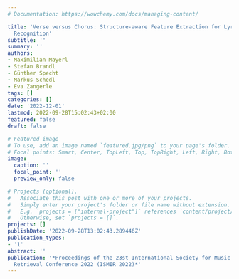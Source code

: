 ```yaml
---
# Documentation: https://wowchemy.com/docs/managing-content/

title: 'Verse versus Chorus: Structure-aware Feature Extraction for Lyrics-based Genre
  Recognition'
subtitle: ''
summary: ''
authors:
- Maximilian Mayerl
- Stefan Brandl
- Günther Specht
- Markus Schedl
- Eva Zangerle
tags: []
categories: []
date: '2022-12-01'
lastmod: 2022-09-28T15:02:43+02:00
featured: false
draft: false

# Featured image
# To use, add an image named `featured.jpg/png` to your page's folder.
# Focal points: Smart, Center, TopLeft, Top, TopRight, Left, Right, BottomLeft, Bottom, BottomRight.
image:
  caption: ''
  focal_point: ''
  preview_only: false

# Projects (optional).
#   Associate this post with one or more of your projects.
#   Simply enter your project's folder or file name without extension.
#   E.g. `projects = ["internal-project"]` references `content/project/deep-learning/index.md`.
#   Otherwise, set `projects = []`.
projects: []
publishDate: '2022-09-28T13:02:43.289446Z'
publication_types:
- '1'
abstract: ''
publication: '*Proceedings of the 23st International Society for Music Information
  Retrieval Conference 2022 (ISMIR 2022)*'
---
```

